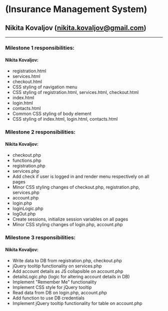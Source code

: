 # (Insurance Management System)
## Nikita Kovaljov (nikita.kovaljov@gmail.com)

---
### Milestone 1 responsibilities:
#### Nikita Kovaljov:
- registration.html
- services.html
- checkout.html
- CSS styling of navigation menu
- CSS styling of registration.html, services.html, checkout.html
- index.html
- login.html
- contacts.html
- Common CSS styling of body element
- CSS styling of index.html, login.html, contacts.html

### Milestone 2 responsibilities:
#### Nikita Kovaljov:
- checkout.php
- functions.php
- registration.php
- services.php
- Add check if user is logged in and render menu respectively on all pages
- Minor CSS styling changes of checkout.php, registration.php, services.php
- account.php
- login.php
- loginLogic.php
- logOut.php
- Create sessions, initialize session variables on all pages
- Minor CSS styling changes of login.php, account.php

### Milestone 3 responsibilities:
#### Nikita Kovaljov:
- Write data to DB from registration.php, checkout.php
- jQuery tooltip functionality on services.php
- Add account details as JS collapsible on account.php
- detailsLogic.php (logic for altering account details in DB)
- Implement "Remember Me" functionality
- Implement CSS style for jQuery tooltip
- Read data from DB on login.php, account.php
- Add function to use DB credentials
- Implement jQuery tooltip functionality for table on account.php
